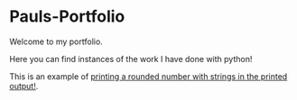 # Pauls-Portfolio

Welcome to my portfolio.

Here you can find instances of the work I have done with python!

This is an example of [printing a rounded number with strings in the printed output!](portfolio1.md).
